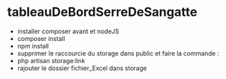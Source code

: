 # tableauDeBordSerreDeSangatte
  - installer composer avant  et nodeJS
  - composer install
  - npm install
  - supprimer le raccourcie du storage dans public et faire la commande :
  - php artisan storage:link
  - rajouter le dossier fichier_Excel dans storage


